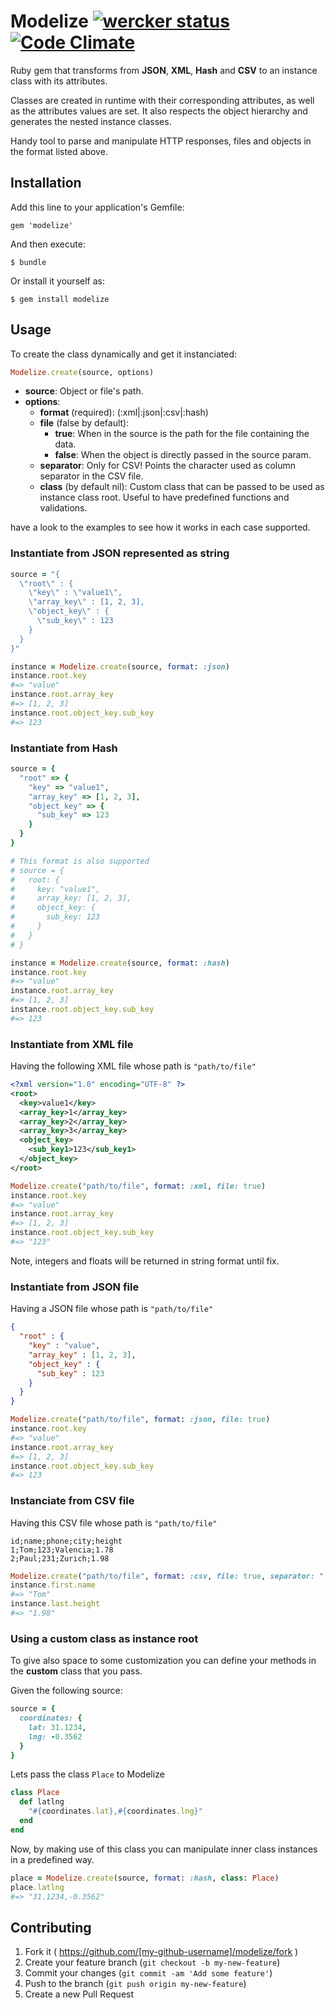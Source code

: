 # Modelize  [![wercker status](https://app.wercker.com/status/b2028c39b7ff2ea261857eac4db73af3/s "wercker status")](https://app.wercker.com/project/bykey/b2028c39b7ff2ea261857eac4db73af3)[![Code Climate](https://codeclimate.com/github/yonelacort/modelize/badges/gpa.svg)](https://codeclimate.com/github/yonelacort/modelize)

Ruby gem that transforms from **JSON**, **XML**, **Hash** and **CSV** to an instance class with its attributes.

Classes are created in runtime with their corresponding attributes, as well as the attributes values are set.
It also respects the object hierarchy and generates the nested instance classes.

Handy tool to parse and manipulate HTTP responses, files and objects in the format listed above.

## Installation

Add this line to your application's Gemfile:

    gem 'modelize'

And then execute:

    $ bundle

Or install it yourself as:

    $ gem install modelize

## Usage

To create the class dynamically and get it instanciated:

```ruby
Modelize.create(source, options)
```

* **source**: Object or file's path.
* **options**:
  * **format** (required): (:xml|:json|:csv|:hash)
  * **file** (false by default):
    * **true**:  When in the source is the path for the file containing the data.
    * **false**: When the object is directly passed in the source param.
  * **separator**: Only for CSV! Points the character used as column separator in the CSV file.
  * **class** (by default nil): Custom class that can be passed to be used as instance class root.
                                Useful to have predefined functions and validations.

 have a look to the examples to see how it works in each case supported.


### Instantiate from JSON represented as string
```ruby
source = "{
  \"root\" : {
    \"key\" : \"value1\",
    \"array_key\" : [1, 2, 3],
    \"object_key\" : {
      \"sub_key\" : 123
    }
  }
}"

instance = Modelize.create(source, format: :json)
instance.root.key
#=> "value"
instance.root.array_key
#=> [1, 2, 3]
instance.root.object_key.sub_key
#=> 123
```

### Instantiate from Hash

```ruby
source = {
  "root" => {
    "key" => "value1",
    "array_key" => [1, 2, 3],
    "object_key" => {
      "sub_key" => 123
    }
  }
}

# This format is also supported
# source = {
#   root: {
#     key: "value1",
#     array_key: [1, 2, 3],
#     object_key: {
#       sub_key: 123
#     }
#   }
# }

instance = Modelize.create(source, format: :hash)
instance.root.key
#=> "value"
instance.root.array_key
#=> [1, 2, 3]
instance.root.object_key.sub_key
#=> 123
```

### Instantiate from XML file

Having the following XML file whose path is ```"path/to/file"```
```xml
<?xml version="1.0" encoding="UTF-8" ?>
<root>
  <key>value1</key>
  <array_key>1</array_key>
  <array_key>2</array_key>
  <array_key>3</array_key>
  <object_key>
    <sub_key1>123</sub_key1>
  </object_key>
</root>
```

```ruby
Modelize.create("path/to/file", format: :xml, file: true)
instance.root.key
#=> "value"
instance.root.array_key
#=> [1, 2, 3]
instance.root.object_key.sub_key
#=> "123"
```
Note, integers and floats will be returned in string format until fix.

### Instantiate from JSON file

Having a JSON file whose path is ```"path/to/file"```
```json
{
  "root" : {
    "key" : "value",
    "array_key" : [1, 2, 3],
    "object_key" : {
      "sub_key" : 123
    }
  }
}
```

```ruby
Modelize.create("path/to/file", format: :json, file: true)
instance.root.key
#=> "value"
instance.root.array_key
#=> [1, 2, 3]
instance.root.object_key.sub_key
#=> 123
```

### Instanciate from CSV file

Having this CSV file whose path is ```"path/to/file"```
```csv
id;name;phone;city;height
1;Tom;123;Valencia;1.78
2;Paul;231;Zurich;1.98
```

```ruby
Modelize.create("path/to/file", format: :csv, file: true, separator: ";")
instance.first.name
#=> "Tom"
instance.last.height
#=> "1.98"
```

### Using a custom class as instance root

To give also space to some customization you can define your methods in the **custom** class that you pass.

Given the following source:
```ruby
source = {
  coordinates: {
    lat: 31.1234,
    lng: -0.3562
  }
}
```

Lets pass the class ```Place``` to Modelize
```ruby
class Place
  def latlng
    "#{coordinates.lat},#{coordinates.lng}"
  end
end
```

Now, by making use of this class you can manipulate inner class instances in a predefined way.
```ruby
place = Modelize.create(source, format: :hash, class: Place)
place.latlng
#=> "31.1234,-0.3562"
```

## Contributing

1. Fork it ( https://github.com/[my-github-username]/modelize/fork )
2. Create your feature branch (`git checkout -b my-new-feature`)
3. Commit your changes (`git commit -am 'Add some feature'`)
4. Push to the branch (`git push origin my-new-feature`)
5. Create a new Pull Request
